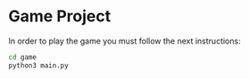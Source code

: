 # Game Project

In order to play the game you must follow the next instructions:

````sh
cd game
python3 main.py
````